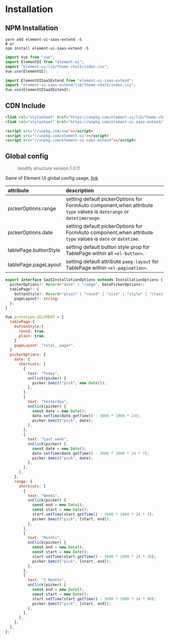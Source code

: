 # Installation

## NPM Installation

```shell
yarn add element-ui-saas-extend -S
# or
npm install element-ui-saas-extend -S
```

```js static
import Vue from "vue";
import ElementUI from "element-ui";
import "element-ui/lib/theme-chalk/index.css";
Vue.use(ElementUI);

import ElementUISaaSExtend from "element-ui-saas-extend";
import "element-ui-saas-extend/lib/theme-chalk/index.css";
Vue.use(ElementUISaaSExtend);
```

## CDN Include

```html
<link rel="stylesheet" href="https://unpkg.com/element-ui/lib/theme-chalk/index.css" />
<link rel="stylesheet" href="https://unpkg.com/element-ui-saas-extend/lib/theme-chalk/index.css" />

<script src="//unpkg.com/vue"></script>
<script src="//unpkg.com/element-ui"></script>
<script src="//unpkg.com/element-ui-saas-extend"></script>
```

## Global config

> modify structure version 1.0.11

Same of Element UI global config usage, [link](https://element.eleme.io/#/en-US/component/quickstart#quan-ju-pei-zhi)

| attribute             | description                                                                                                          |
| :-------------------- | :------------------------------------------------------------------------------------------------------------------- |
| pickerOptions.range   | setting default pickerOptions for FormAuto component,when attribute `type` values is `daterange` or `datetimerange`. |
| pickerOptions.date    | setting default pickerOptions for FormAuto component,when attribute `type` values is `date` or `datetime`.           |
| tablePage.buttonStyle | setting default button style prop for TablePage within all `<el-button>`.                                            |
| tablePage.pageLayout  | setting default attribute `paeg-layout` for TablePage within `<el-pagination>`.                                      |

```ts declare
export interface SaaSInstallationOptions extends InstallationOptions {
  pickerOptions?: Record<"date" | "range", DatePickerOptions>;
  tablePage?: {
    buttonStyle?: Record<"plain" | "round" | "size" | "style" | "class", string | boolean>;
    pageLayout?: string;
  };
}
```

```js static
Vue.prototype.$ELEMENT = {
  tablePage:{
    buttonStyle:{
      round: true,
      plain: true,
    }
    pageLayout: "total, pager",
  }
  pickerOptions: {
    date: {
      shortcuts: [
        {
          text: "Today",
          onClick(picker) {
            picker.$emit("pick", new Date());
          },
        },
        {
          text: "Yesterday",
          onClick(picker) {
            const date = new Date();
            date.setTime(date.getTime() - 3600 * 1000 * 24);
            picker.$emit("pick", date);
          },
        },
        {
          text: "Last week",
          onClick(picker) {
            const date = new Date();
            date.setTime(date.getTime() - 3600 * 1000 * 24 * 7);
            picker.$emit("pick", date);
          },
        },
      ],
    },
    range: {
      shortcuts: [
        {
          text: "Weeks",
          onClick(picker) {
            const end = new Date();
            const start = new Date();
            start.setTime(start.getTime() - 3600 * 1000 * 24 * 7);
            picker.$emit("pick", [start, end]);
          },
        },
        {
          text: "Months",
          onClick(picker) {
            const end = new Date();
            const start = new Date();
            start.setTime(start.getTime() - 3600 * 1000 * 24 * 30);
            picker.$emit("pick", [start, end]);
          },
        },
        {
          text: "3 Months",
          onClick(picker) {
            const end = new Date();
            const start = new Date();
            start.setTime(start.getTime() - 3600 * 1000 * 24 * 90);
            picker.$emit("pick", [start, end]);
          },
        },
      ],
    },
  },
};

```
